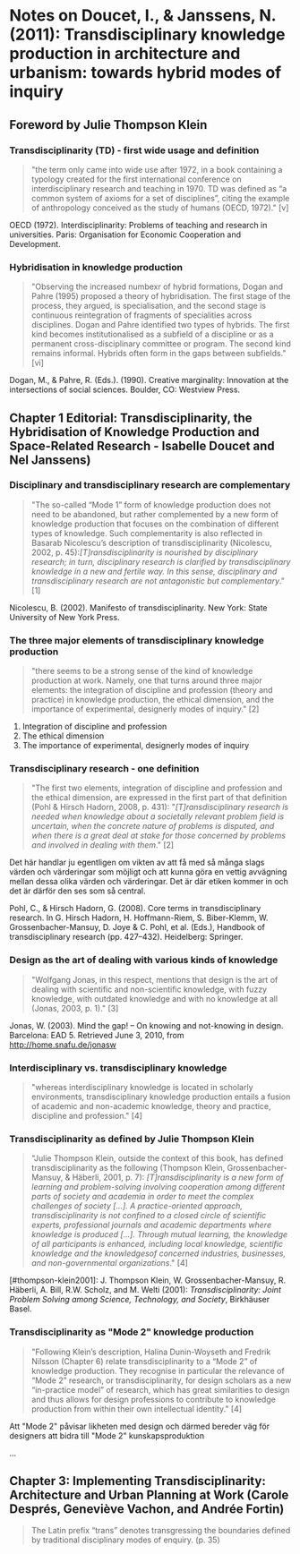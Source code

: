 # Notes on Doucet, I., & Janssens, N. (2011): Transdisciplinary knowledge production in architecture and urbanism: towards hybrid modes of inquiry

## Foreword by Julie Thompson Klein

### Transdisciplinarity (TD) - first wide usage and definition
>"the term only came into wide use after 1972, in a book containing a typology created for the first international conference on interdisciplinary research and teaching in 1970. TD was defined as “a common system of axioms for a set of disciplines”, citing the example of anthropology conceived as the study of humans (OECD, 1972)." [v]

OECD (1972). Interdisciplinarity: Problems of teaching and research in universities. Paris:
Organisation for Economic Cooperation and Development.

### Hybridisation in knowledge production
>"Observing the increased numbexr of hybrid formations, Dogan and Pahre (1995) proposed a theory of hybridisation. The first stage of the process, they argued, is specialisation, and the second stage is continuous reintegration of fragments of specialities across disciplines. Dogan and Pahre identified two types of hybrids. The first kind becomes institutionalised as a subfield of a discipline or as a permanent cross-disciplinary committee or program. The second kind remains informal. Hybrids often form in the gaps between subfields." [vi]

Dogan, M., & Pahre, R. (Eds.). (1990). Creative marginality: Innovation at the intersections of
social sciences. Boulder, CO: Westview Press.

## Chapter 1 Editorial: Transdisciplinarity, the Hybridisation of Knowledge Production and Space-Related Research - Isabelle Doucet and Nel Janssens)

### Disciplinary and transdisciplinary research are complementary
>"The so-called “Mode 1” form of knowledge production does not need to be abandoned, but rather complemented by a new form of knowledge production that focuses on the combination of different types of knowledge. Such complementarity is also reflected in Basarab Nicolescu’s description of transdisciplinarity (Nicolescu, 2002, p. 45):_[T]ransdisciplinarity is nourished by disciplinary research; in turn, disciplinary research is clarified by transdisciplinary knowledge in a new and fertile way. In this sense, disciplinary and transdisciplinary research are not antagonistic but complementary_." [1]

Nicolescu, B. (2002). Manifesto of transdisciplinarity. New York: State University of New York
Press.

### The three major elements of transdisciplinary knowledge production
>"there seems to be a strong sense of the kind of knowledge production at work. Namely, one that turns around three major elements: the integration of discipline and profession (theory and practice) in knowledge production, the ethical dimension, and the importance of experimental, designerly modes of inquiry." [2]

1. Integration of discipline and profession
2. The ethical dimension
3. The importance of experimental, designerly modes of inquiry

### Transdisciplinary research - one definition
>"The first two elements, integration of discipline and profession and the ethical dimension, are expressed in the first part of that definition (Pohl & Hirsch Hadorn, 2008, p. 431): "_[T]ransdisciplinary research is needed when knowledge about a societally relevant problem field is uncertain, when the concrete nature of problems is disputed, and when there is a great deal at stake for those concerned by problems and involved in dealing with them_." [2]

Det här handlar ju egentligen om vikten av att få med så många slags värden och värderingar som möjligt och att kunna göra en vettig avvägning mellan dessa olika värden och värderingar. Det är där etiken kommer in och det är därför den ses som så central.

Pohl, C., & Hirsch Hadorn, G. (2008). Core terms in transdisciplinary research. In G. Hirsch
Hadorn, H. Hoffmann-Riem, S. Biber-Klemm, W. Grossenbacher-Mansuy, D. Joye & C. Pohl,
et al. (Eds.), Handbook of transdisciplinary research (pp. 427–432). Heidelberg: Springer.

### Design as the art of dealing with various kinds of knowledge
>"Wolfgang Jonas, in this respect, mentions that design is the art of dealing with scientific and non-scientific knowledge, with fuzzy knowledge, with outdated knowledge and with no knowledge at all (Jonas, 2003, p. 1)." [3]

Jonas, W. (2003). Mind the gap! – On knowing and not-knowing in design. Barcelona: EAD 5.
Retrieved June 3, 2010, from http://home.snafu.de/jonasw

### Interdisciplinary vs. transdisciplinary knowledge
>"whereas interdisciplinary knowledge is located in scholarly environments, transdisciplinary knowledge production entails a fusion of academic and non-academic knowledge, theory and practice, discipline and profession." [4]

### Transdisciplinarity as defined by Julie Thompson Klein
>"Julie Thompson Klein, outside the context of this book, has defined transdisciplinarity as the following (Thompson Klein, Grossenbacher-Mansuy, & Häberli, 2001, p. 7): _[T]ransdisciplinarity is a new form of learning and problem-solving involving cooperation among different parts of society and academia in order to meet the complex challenges of society [...]. A practice-oriented approach, transdisciplinarity is not confined to a closed circle of scientific experts, professional journals and academic departments where knowledge is produced [...]. Through mutual learning, the knowledge of all participants is enhanced, including local knowledge, scientific knowledge and the knowledgesof concerned industries, businesses, and non-governmental organizations_." [4]

 [#thompson-klein2001]: J. Thompson Klein, W. Grossenbacher-Mansuy, R. Häberli, A. Bill, R.W. Scholz, and M. Welti (2001): _Transdisciplinarity: Joint Problem Solving among Science, Technology, and Society_, Birkhäuser Basel.
 
### Transdisciplinarity as "Mode 2" knowledge production
>"Following Klein’s description, Halina Dunin-Woyseth and Fredrik Nilsson (Chapter 6) relate transdisciplinarity to a “Mode 2” of knowledge production. They recognise in particular the relevance of “Mode 2” research, or transdisciplinarity, for design scholars as a new “in-practice model” of research, which has great similarities to design and thus allows for design professions to contribute to knowledge production from within their own intellectual identity." [4]

Att "Mode 2" påvisar likheten med design och därmed bereder väg för designers att bidra till "Mode 2" kunskapsproduktion



...

## Chapter 3: Implementing Transdisciplinarity: Architecture and Urban Planning at Work (Carole Després, Geneviève Vachon, and Andrée Fortin)

> The Latin prefix “trans” denotes transgressing the boundaries defined by traditional disciplinary modes of enquiry. (p. 35)
